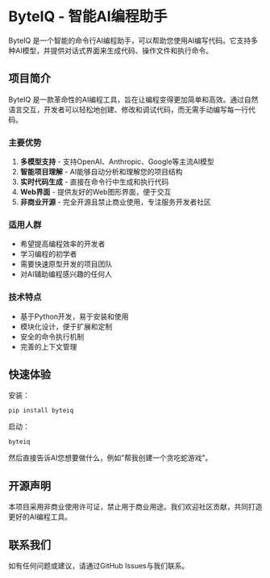 # ByteIQ - 智能AI编程助手

ByteIQ 是一个智能的命令行AI编程助手，可以帮助您使用AI编写代码。它支持多种AI模型，并提供对话式界面来生成代码、操作文件和执行命令。

## 项目简介

ByteIQ 是一款革命性的AI编程工具，旨在让编程变得更加简单和高效。通过自然语言交互，开发者可以轻松地创建、修改和调试代码，而无需手动编写每一行代码。

### 主要优势

1. **多模型支持** - 支持OpenAI、Anthropic、Google等主流AI模型
2. **智能项目理解** - AI能够自动分析和理解您的项目结构
3. **实时代码生成** - 直接在命令行中生成和执行代码
4. **Web界面** - 提供友好的Web图形界面，便于交互
5. **非商业开源** - 完全开源且禁止商业使用，专注服务开发者社区

### 适用人群

- 希望提高编程效率的开发者
- 学习编程的初学者
- 需要快速原型开发的项目团队
- 对AI辅助编程感兴趣的任何人

### 技术特点

- 基于Python开发，易于安装和使用
- 模块化设计，便于扩展和定制
- 安全的命令执行机制
- 完善的上下文管理

## 快速体验

安装：
```
pip install byteiq
```

启动：
```
byteiq
```

然后直接告诉AI您想要做什么，例如"帮我创建一个贪吃蛇游戏"。

## 开源声明

本项目采用非商业使用许可证，禁止用于商业用途。我们欢迎社区贡献，共同打造更好的AI编程工具。

## 联系我们

如有任何问题或建议，请通过GitHub Issues与我们联系。